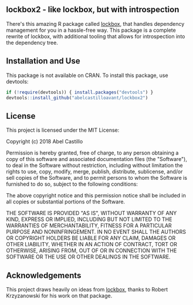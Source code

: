 ## lockbox2 - like lockbox, but with introspection


There's this amazing R package called [lockbox](https://github.com/robertzk/lockbox/), that
handles dependency management for you in a hassle-free way. This package is a complete rewrite
of lockbox, with additional tooling that allows for introspection into the dependency tree.


## Installation and Use

This package is not available on CRAN. To install this package, use devtools:
```r
if (!require(devtools)) { install.packages("devtools") }
devtools::install_github("abelcastilloavant/lockbox2")
```


## License

This project is licensed under the MIT License:

Copyright (c) 2018 Abel Castillo

Permission is hereby granted, free of charge, to any person obtaining
a copy of this software and associated documentation files (the
"Software"), to deal in the Software without restriction, including
without limitation the rights to use, copy, modify, merge, publish,
distribute, sublicense, and/or sell copies of the Software, and to
permit persons to whom the Software is furnished to do so, subject to
the following conditions:

The above copyright notice and this permission notice shall be included
in all copies or substantial portions of the Software.

THE SOFTWARE IS PROVIDED "AS IS", WITHOUT WARRANTY OF ANY KIND,
EXPRESS OR IMPLIED, INCLUDING BUT NOT LIMITED TO THE WARRANTIES OF
MERCHANTABILITY, FITNESS FOR A PARTICULAR PURPOSE AND NONINFRINGEMENT.
IN NO EVENT SHALL THE AUTHORS OR COPYRIGHT HOLDERS BE LIABLE FOR ANY
CLAIM, DAMAGES OR OTHER LIABILITY, WHETHER IN AN ACTION OF CONTRACT,
TORT OR OTHERWISE, ARISING FROM, OUT OF OR IN CONNECTION WITH THE
SOFTWARE OR THE USE OR OTHER DEALINGS IN THE SOFTWARE.

## Acknowledgements

This project draws heavily on ideas from [lockbox](https://github.com/robertzk/lockbox/),
thanks to Robert Krzyzanowski for his work on that package.
